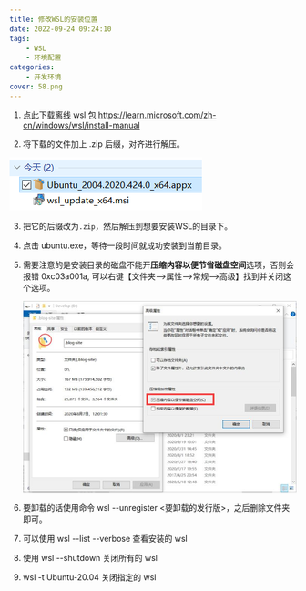 ```yaml
---
title: 修改WSL的安装位置
date: 2022-09-24 09:24:10
tags:
	- WSL
	- 环境配置
categories:
    - 开发环境
cover: 58.png
---
```


1. 点此下载离线 wsl 包 https://learn.microsoft.com/zh-cn/windows/wsl/install-manual

2. 将下载的文件加上 .zip 后缀，对齐进行解压。

![img](修改WSL的安装位置/v2-f11fb313526d10b6bd8bb9cac4a3c169_720w.jpg)

3. 把它的后缀改为`.zip`，然后解压到想要安装WSL的目录下。

4. 点击 ubuntu.exe，等待一段时间就成功安装到当前目录。

5. 需要注意的是安装目录的磁盘不能开**压缩内容以便节省磁盘空间**选项，否则会报错 0xc03a001a, 可以右键【文件夹-->属性-->常规-->高级】找到并关闭这个选项。

   ![img](修改WSL的安装位置/v2-fe9ffaab2787cb9c1564f5ee723e5f08_720w.jpg)

6. 要卸载的话使用命令 wsl --unregister <要卸载的发行版>，之后删除文件夹即可。
7. 可以使用 wsl --list --verbose 查看安装的 wsl
8. 使用 wsl --shutdown 关闭所有的 wsl
9. wsl -t Ubuntu-20.04 关闭指定的 wsl
